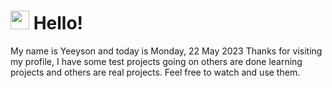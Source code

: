  <h1>
    <img src="https://emojis.slackmojis.com/emojis/images/1643510097/45343/hi.gif?1643510097" width="30"/> 
    Hello!
 </h1>
 <p>
    My name is Yeeyson and today is Monday, 22 May 2023
    Thanks for visiting my profile, I have some test projects going on others are done learning projects and others are real projects.
    Feel free to watch and use them.
 </p>